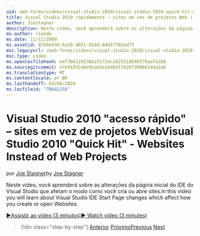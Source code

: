 ```yaml
---
uid: web-forms/videos/visual-studio-2010/visual-studio-2010-quick-hit-websites-instead-of-web-projects
title: Visual Studio 2010 rapidamente – sites em vez de projetos Web | Microsoft Docs
author: JoeStagner
description: Neste vídeo, você aprenderá sobre as alterações da página inicial do IDE do Visual Studio que afetam o modo como você cria ou abre sites.
ms.author: riande
ms.date: 11/11/2009
ms.assetid: 87d4e436-6a38-4851-818d-84417782ed75
msc.legacyurl: /web-forms/videos/visual-studio-2010/visual-studio-2010-quick-hit-websites-instead-of-web-projects
msc.type: video
ms.openlocfilehash: e4f30d129238a251724c262551db9d579aafa36b
ms.sourcegitcommit: e7e91932a6e91a63e2e46417626f39d6b244a3ab
ms.translationtype: MT
ms.contentlocale: pt-BR
ms.lasthandoff: 03/06/2020
ms.locfileid: "78641256"
---
```

# <a name="visual-studio-2010-quick-hit---websites-instead-of-web-projects"></a><span data-ttu-id="aa367-103">Visual Studio 2010 "acesso rápido" – sites em vez de projetos Web</span><span class="sxs-lookup"><span data-stu-id="aa367-103">Visual Studio 2010 "Quick Hit" - Websites Instead of Web Projects</span></span>

<span data-ttu-id="aa367-104">por [Joe Stagner](https://github.com/JoeStagner)</span><span class="sxs-lookup"><span data-stu-id="aa367-104">by [Joe Stagner](https://github.com/JoeStagner)</span></span>

<span data-ttu-id="aa367-105">Neste vídeo, você aprenderá sobre as alterações da página inicial do IDE do Visual Studio que afetam o modo como você cria ou abre sites.</span><span class="sxs-lookup"><span data-stu-id="aa367-105">In this video you will learn about Visual Studio IDE Start Page changes which affect how you create or open Websites.</span></span> 

[<span data-ttu-id="aa367-106">&#9654;Assistir ao vídeo (3 minutos)</span><span class="sxs-lookup"><span data-stu-id="aa367-106">&#9654; Watch video (3 minutes)</span></span>](https://channel9.msdn.com/Blogs/ASP-NET-Site-Videos/visual-studio-2010-quick-hit-websites-instead-of-web-projects)

> [!div class="step-by-step"]
> <span data-ttu-id="aa367-107">[Anterior](visual-studio-2010-quick-hit-new-multi-targeting.md)
> [Próximo](visual-studio-2010-quick-hit-snippets-intellisense.md)</span><span class="sxs-lookup"><span data-stu-id="aa367-107">[Previous](visual-studio-2010-quick-hit-new-multi-targeting.md)
[Next](visual-studio-2010-quick-hit-snippets-intellisense.md)</span></span>
